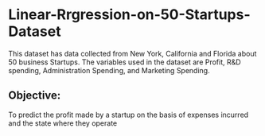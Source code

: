 # Linear-Rrgression-on-50-Startups-Dataset

This dataset has data collected from New York, California and Florida about 50 business Startups. The variables used in the dataset are Profit, R&D spending, Administration Spending, and Marketing Spending. 
## Objective:
To predict the profit made by a startup on the basis of expenses incurred and the state where they operate
